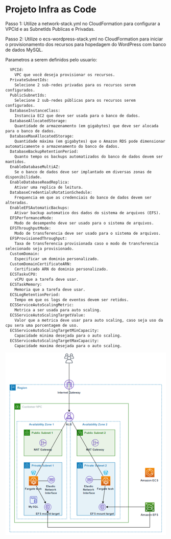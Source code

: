 # Projeto Infra as Code

Passo 1: Utilize a network-stack.yml no CloudFormation para configurar a VPCId e as SubnetIds Publicas e Privadas.

Passo 2: Utilize o ecs-wordpress-stack.yml no CloudFormation para iniciar o provisionamento dos recursos para hopedagem do WordPress com banco de dados MySQL.

Parametros a serem definidos pelo usuario:

      VPCId:
        VPC que você deseja provisionar os recursos.
      PrivateSubnetIds:
        Selecione 2 sub-redes privadas para os recursos serem configurados.
      PublicSubnetIds:
        Selecione 2 sub-redes públicas para os recursos serem configurados.
      DatabaseInstanceClass:
        Instancia EC2 que deve ser usada para o banco de dados.
      DatabaseAllocatedStorage:
        Quantidade de armazenamento (em gigabytes) que deve ser alocada para o banco de dados.
      DatabaseMaxAllocatedStorage:
        Quantidade máxima (em gigabytes) que o Amazon RDS pode dimensionar automaticamente o armazenamento do banco de dados.
      DatabaseBackupRetentionPeriod:
        Quanto tempo os backups automatizados do banco de dados devem ser mantidos.
      EnableDatabaseMultiAZ:
        Se o banco de dados deve ser implantado em diversas zonas de disponibilidade.
      EnableDatabaseReadReplica:
        Ativar uma replica de leitura.
      DatabaseCredentialsRotationSchedule:
        Frequencia em que as credenciais do banco de dados devem ser alteradas.
      EnableEFSAutomaticBackups:
        Ativar backup automatico dos dados do sistema de arquivos (EFS).
      EFSPerformanceMode:
        Modo de desempenho deve ser usado para o sistema de arquivos.
      EFSThroughputMode:
        Modo de transferencia deve ser usado para o sistema de arquivos.
      EFSProvisionedThroughput:
        Taxa de transferencia provisionada caso o modo de transferencia selecionado seja provisionado.
      CustomDomain:
        Especificar um dominio personalizado.
      CustomDomainCertificateARN:
        Certificado ARN do dominio personalizado.
      ECSTaskvCPU:
        vCPU que a tarefa deve usar.
      ECSTaskMemory:
        Memoria que a tarefa deve usar.
      ECSLogRetentionPeriod:
        Tempo em que os logs de eventos devem ser retidos.
      ECSServiceAutoScalingMetric:
        Metrica a ser usada para auto scaling.
      ECSServiceAutoScalingTargetValue:
        Valor que a metrica deve usar para auto scaling, caso seja uso da cpu sera uma porcentagem de uso.
      ECSServiceAutoScalingTargetMinCapacity:
        Capacidade minima desejada para o auto scaling.
      ECSServiceAutoScalingTargetMaxCapacity:
        Capacidade maxima desejada para o auto scaling.


![arquitetura](arquitetura.png)
